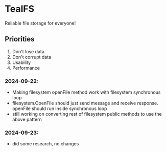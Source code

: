 # TealFS
Reliable file storage for everyone!

## Priorities
1. Don't lose data
2. Don't corrupt data
3. Usability
4. Performance

### 2024-09-22:
- Making filesystem openFile method work with filesystem synchronous loop
- filesystem.OpenFile should just send message and receive response. openFile should run inside synchronous loop
- still working on converting rest of filesystem public methods to use the above pattern

### 2024-09-23:
- did some research, no changes
